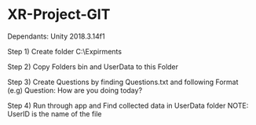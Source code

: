 # XR-Project-GIT

Dependants: Unity 2018.3.14f1

Step 1) Create folder C:\Expirments

Step 2) Copy Folders bin and UserData to this Folder

Step 3) Create Questions by finding Questions.txt and following Format 
	(e.g) Question: How are you doing today?

Step 4) Run through app and Find collected data in UserData folder
	NOTE: UserID is the name of the file 

